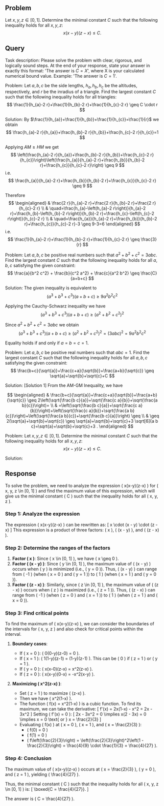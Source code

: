## Problem

Let $x, y, z \in [0,1]$. Determine the minimal constant $C$ such that the following inequality holds for all $x, y, z$:
$$
x(x-y)(z-x) \leq C.
$$

## Query

Task description: Please solve the problem with clear, rigorous, and logically sound steps. At the end of your response, state your answer in exactly this format: 'The answer is $C=X$', where X is your calculated numerical bound value. Example: 'The answer is $C=1$'.



Problem: Let $a, b, c$ be the side lengths, $h_{a}, h_{b}, h_{c}$ be the altitudes, respectively, and $r$ be the inradius of a triangle. Find the largest constant $C$ such that the following inequality holds for all triangles:
$$
\frac{1}{h_{a}-2 r}+\frac{1}{h_{b}-2 r}+\frac{1}{h_{c}-2 r} \geq C \cdot r
$$

Solution: By $\frac{1}{h_{a}}+\frac{1}{h_{b}}+\frac{1}{h_{c}}=\frac{1}{r}$ we obtain
$$
\frac{h_{a}-2 r}{h_{a}}+\frac{h_{b}-2 r}{h_{b}}+\frac{h_{c}-2 r}{h_{c}}=1
$$

Applying $A M \geq H M$ we get
$$
\left(\frac{h_{a}-2 r}{h_{a}}+\frac{h_{b}-2 r}{h_{b}}+\frac{h_{c}-2 r}{h_{c}}\right)\left(\frac{h_{a}}{h_{a}-2 r}+\frac{h_{b}}{h_{b}-2 r}+\frac{h_{c}}{h_{c}-2 r}\right) \geq 9
$$
i.e.
$$
\frac{h_{a}}{h_{a}-2 r}+\frac{h_{b}}{h_{b}-2 r}+\frac{h_{c}}{h_{c}-2 r} \geq 9
$$

Therefore
$$
\begin{aligned}
& \frac{2 r}{h_{a}-2 r}+\frac{2 r}{h_{b}-2 r}+\frac{2 r}{h_{c}-2 r} \\
& \quad=\frac{h_{a}-\left(h_{a}-2 r\right)}{h_{a}-2 r}+\frac{h_{b}-\left(h_{b}-2 r\right)}{h_{b}-2 r}+\frac{h_{c}-\left(h_{c}-2 r\right)}{h_{c}-2 r} \\
& \quad=\frac{h_{a}}{h_{a}-2 r}+\frac{h_{b}}{h_{b}-2 r}+\frac{h_{c}}{h_{c}-2 r}-3 \geq 9-3=6
\end{aligned}
$$
i.e.
$$
\frac{1}{h_{a}-2 r}+\frac{1}{h_{b}-2 r}+\frac{1}{h_{c}-2 r} \geq \frac{3}{r}
$$



Problem: Let $a, b, c$ be positive real numbers such that $a^2 + b^2 + c^2 = 3abc$. Find the largest constant $C$ such that the following inequality holds for all $a, b, c$ satisfying the given constraint:
$$
\frac{a}{b^2 c^2} + \frac{b}{c^2 a^2} + \frac{c}{a^2 b^2} \geq \frac{C}{a+b+c}
$$

Solution: The given inequality is equivalent to
$$
\left(a^{3}+b^{3}+c^{3}\right)(a+b+c) \geq 9 a^{2} b^{2} c^{2}
$$

Applying the Cauchy-Schwarz inequality we have
$$
\left(a^{3}+b^{3}+c^{3}\right)(a+b+c) \geq\left(a^{2}+b^{2}+c^{2}\right)^{2}
$$

Since $a^{2}+b^{2}+c^{2}=3 a b c$ we obtain
$$
\left(a^{3}+b^{3}+c^{3}\right)(a+b+c) \geq\left(a^{2}+b^{2}+c^{2}\right)^{2}=(3 a b c)^{2}=9 a^{2} b^{2} c^{2}
$$

Equality holds if and only if $a=b=c=1$.



Problem: Let $a, b, c$ be positive real numbers such that $a b c = 1$. Find the largest constant $C$ such that the following inequality holds for all $a, b, c$ satisfying the given constraint:
$$
\frac{b+c}{\sqrt{a}}+\frac{c+a}{\sqrt{b}}+\frac{a+b}{\sqrt{c}} \geq \sqrt{a}+\sqrt{b}+\sqrt{c}+C
$$

Solution: [Solution 1]
From the AM-GM Inequality, we have

$$
\begin{aligned}
& \frac{b+c}{\sqrt{a}}+\frac{c+a}{\sqrt{b}}+\frac{a+b}{\sqrt{c}} \geq 2\left(\sqrt{\frac{b c}{a}}+\sqrt{\frac{c a}{b}}+\sqrt{\frac{a b}{c}}\right)= \\
& =\left(\sqrt{\frac{b c}{a}}+\sqrt{\frac{c a}{b}}\right)+\left(\sqrt{\frac{c a}{b}}+\sqrt{\frac{a b}{c}}\right)+\left(\sqrt{\frac{a b}{c}}+\sqrt{\frac{b c}{a}}\right) \geq \\
& \geq 2(\sqrt{a}+\sqrt{b}+\sqrt{c}) \geq \sqrt{a}+\sqrt{b}+\sqrt{c}+3 \sqrt[6]{a b c}=\sqrt{a}+\sqrt{b}+\sqrt{c}+3 .
\end{aligned}
$$

Problem: Let $x, y, z \in [0,1]$. Determine the minimal constant $C$ such that the following inequality holds for all $x, y, z$:
$$
x(x-y)(z-x) \leq C.
$$

Solution:

## Response

To solve the problem, we need to analyze the expression \( x(x-y)(z-x) \) for \( x, y, z \in [0, 1] \) and find the maximum value of this expression, which will give us the minimal constant \( C \) such that the inequality holds for all \( x, y, z \).

### Step 1: Analyze the expression

The expression \( x(x-y)(z-x) \) can be rewritten as:
\[
x \cdot (x - y) \cdot (z - x)
\]
This expression is a product of three factors: \( x \), \( (x - y) \), and \( (z - x) \).

### Step 2: Determine the ranges of the factors

1. **Factor \( x \)**: Since \( x \in [0, 1] \), we have \( x \geq 0 \).
2. **Factor \( (x - y) \)**: Since \( y \in [0, 1] \), the maximum value of \( (x - y) \) occurs when \( y \) is minimized (i.e., \( y = 0 \)). Thus, \( (x - y) \) can range from \( -1 \) (when \( x = 0 \) and \( y = 1 \)) to \( 1 \) (when \( x = 1 \) and \( y = 0 \)).
3. **Factor \( (z - x) \)**: Similarly, since \( z \in [0, 1] \), the maximum value of \( (z - x) \) occurs when \( z \) is maximized (i.e., \( z = 1 \)). Thus, \( (z - x) \) can range from \( -1 \) (when \( z = 0 \) and \( x = 1 \)) to \( 1 \) (when \( z = 1 \) and \( x = 0 \)).

### Step 3: Find critical points

To find the maximum of \( x(x-y)(z-x) \), we can consider the boundaries of the intervals for \( x, y, z \) and also check for critical points within the interval.

1. **Boundary cases**:
   - If \( x = 0 \): \( 0(0-y)(z-0) = 0 \).
   - If \( x = 1 \): \( 1(1-y)(z-1) = (1-y)(z-1) \). This can be \( 0 \) if \( z = 1 \) or \( y = 1 \).
   - If \( y = 0 \): \( x(x-0)(z-x) = x^2(z-x) \).
   - If \( z = 0 \): \( x(x-y)(0-x) = -x^2(x-y) \).

2. **Maximizing \( x^2(z-x) \)**:
   - Set \( z = 1 \) to maximize \( (z-x) \).
   - Then we have \( x^2(1-x) \).
   - The function \( f(x) = x^2(1-x) \) is a cubic function. To find its maximum, we can take the derivative:
     \[
     f'(x) = 2x(1-x) - x^2 = 2x - 3x^2
     \]
     Setting \( f'(x) = 0 \):
     \[
     2x - 3x^2 = 0 \implies x(2 - 3x) = 0 \implies x = 0 \text{ or } x = \frac{2}{3}
     \]
   - Evaluating \( f(x) \) at \( x = 0 \), \( x = 1 \), and \( x = \frac{2}{3} \):
     - \( f(0) = 0 \)
     - \( f(1) = 0 \)
     - \( f\left(\frac{2}{3}\right) = \left(\frac{2}{3}\right)^2\left(1 - \frac{2}{3}\right) = \frac{4}{9} \cdot \frac{1}{3} = \frac{4}{27} \).

### Step 4: Conclusion

The maximum value of \( x(x-y)(z-x) \) occurs at \( x = \frac{2}{3} \), \( y = 0 \), and \( z = 1 \), yielding \( \frac{4}{27} \).

Thus, the minimal constant \( C \) such that the inequality holds for all \( x, y, z \in [0, 1] \) is:
\[
\boxed{C = \frac{4}{27}}.
\]

The answer is \( C = \frac{4}{27} \).